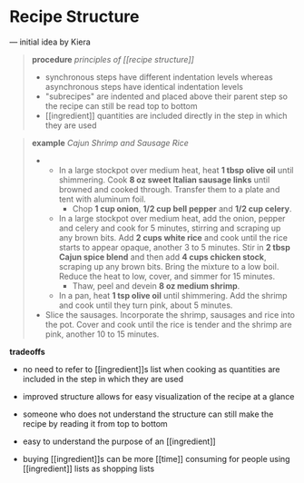 # Recipe Structure

&mdash; initial idea by Kiera

> **procedure** _principles of [[recipe structure]]_
>
> - synchronous steps have different indentation levels whereas asynchronous steps have identical indentation levels
> - "subrecipes" are indented and placed above their parent step so the recipe can still be read top to bottom
> - [[ingredient]] quantities are included directly in the step in which they are used

> **example** _Cajun Shrimp and Sausage Rice_
>
> - &nbsp;
>   - In a large stockpot over medium heat, heat **1 tbsp olive oil** until shimmering. Cook **8 oz sweet Italian sausage links** until browned and cooked through. Transfer them to a plate and tent with aluminum foil.
>     - Chop **1 cup onion**, **1/2 cup bell pepper** and **1/2 cup celery**.
>   - In a large stockpot over medium heat, add the onion, pepper and celery and cook for 5 minutes, stirring and scraping up any brown bits. Add **2 cups white rice** and cook until the rice starts to appear opaque, another 3 to 5 minutes.
>     Stir in **2 tbsp Cajun spice blend** and then add **4 cups chicken stock**, scraping up any brown bits. Bring the mixture to a low boil. Reduce the heat to low, cover, and simmer for 15 minutes.
>     - Thaw, peel and devein **8 oz medium shrimp**.
>   - In a pan, heat **1 tsp olive oil** until shimmering. Add the shrimp and cook until they turn pink, about 5 minutes.
> - Slice the sausages. Incorporate the shrimp, sausages and rice into the pot. Cover and cook until the rice is tender and the shrimp are pink, another 10 to 15 minutes.

**tradeoffs**

- no need to refer to [[ingredient]]s list when cooking as quantities are included in the step in which they are used
- improved structure allows for easy visualization of the recipe at a glance
- someone who does not understand the structure can still make the recipe by reading it from top to bottom
- easy to understand the purpose of an [[ingredient]]

- buying [[ingredient]]s can be more [[time]] consuming for people using [[ingredient]] lists as shopping lists
